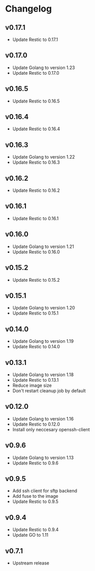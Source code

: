 # Changelog

## v0.17.1

-   Update Restic to 0.17.1

## v0.17.0

-   Update Golang to version 1.23
-   Update Restic to 0.17.0

## v0.16.5

-   Update Restic to 0.16.5

## v0.16.4

-   Update Restic to 0.16.4

## v0.16.3

-   Update Golang to version 1.22
-   Update Restic to 0.16.3

## v0.16.2

-   Update Restic to 0.16.2

## v0.16.1

-   Update Restic to 0.16.1

## v0.16.0

-   Update Golang to version 1.21
-   Update Restic to 0.16.0

## v0.15.2

-   Update Restic to 0.15.2

## v0.15.1

-   Update Golang to version 1.20
-   Update Restic to 0.15.1

## v0.14.0

-   Update Golang to version 1.19
-   Update Restic to 0.14.0

## v0.13.1

-   Update Golang to version 1.18
-   Update Restic to 0.13.1
-   Reduce image size
-   Don't restart cleanup job by default

## v0.12.0

-   Update Golang to version 1.16
-   Update Restic to 0.12.0
-   Install only neccesary openssh-client

## v0.9.6

-   Update Golang to version 1.13
-   Update Restic to 0.9.6

## v0.9.5

-   Add ssh client for sftp backend
-   Add fuse to the image
-   Update Restic to 0.9.5

## v0.9.4

-   Update Restic to 0.9.4
-   Update GO to 1.11

## v0.7.1

-   Upstream release
